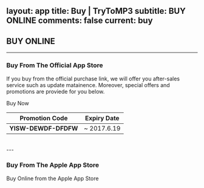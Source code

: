layout: app
title: Buy | TryToMP3
subtitle: BUY ONLINE
comments: false
current: buy
---

## <strong>BUY ONLINE</strong>
---

### Buy From The Official App Store
If you buy from the official purchase link, we will offer you after-sales service such as update matainence. Moreover, special offers and promotions are proviede for you below.  

 <div class="cls-banner-start-link"> <i class="fa fa-shopping-bag fa-3x" aria-hidden="true"></i> <span> Buy Now </span> <i class="fa fa-angle-double-right"></i> </div>


Promotion Code | Expiry Date
------ | -------
**YISW-DEWDF-DFDFW** | ~ 2017.6.19

<br>
---

### Buy From The Apple App Store
<div class="cls-banner-start-link"> <i class="fa fa-apple fa-3x" aria-hidden="true"></i> <span> Buy Online from the Apple App Store </span><i class="fa fa-angle-double-right"></i></div>
<br>